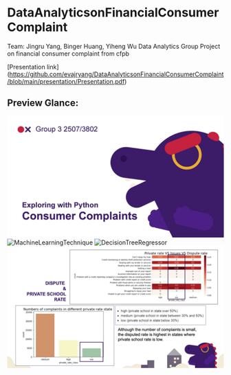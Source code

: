 # DataAnalyticsonFinancialConsumerComplaint

Team: Jingru Yang, Binger Huang, Yiheng Wu
Data Analytics Group Project on financial consumer complaint from cfpb

[Presentation link]
(https://github.com/evajryang/DataAnalyticsonFinancialConsumerComplaint/blob/main/presentation/Presentation.pdf)

## Preview Glance:
![Front page](https://github.com/evajryang/DataAnalyticsonFinancialConsumerComplaint/blob/main/presentation/page1.jpg)
![MachineLearningTechnique](https://github.com/evajryang/Econometrics-analysis/blob/main/presentation/financialconsumercomplaint_datamanipulation.jpg)
![DecisionTreeRegressor](https://github.com/evajryang/Econometrics-analysis/blob/main/presentation/DecisionTreeRegressor.jpg)
![DisputeRate&SchoolRate](https://github.com/evajryang/DataAnalyticsonFinancialConsumerComplaint/blob/main/presentation/Dispute%20Rate.jpg)
